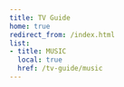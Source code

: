 ```yaml
---
title: TV Guide
home: true
redirect_from: /index.html
list:
- title: MUSIC
  local: true
  href: /tv-guide/music
---
```

